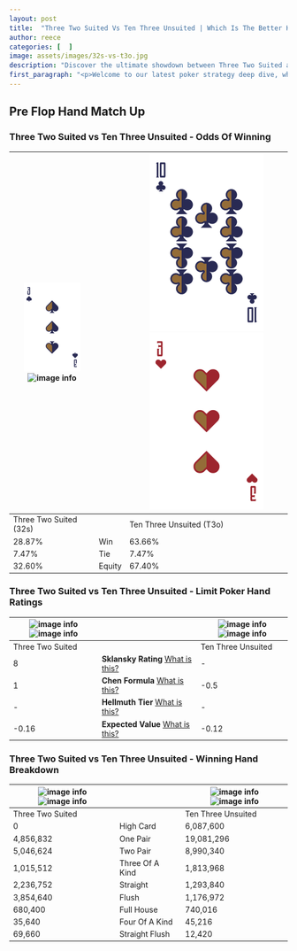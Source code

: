 ```yaml
---
layout: post
title:  "Three Two Suited Vs Ten Three Unsuited | Which Is The Better Hand In Poker? A Complete Guide"
author: reece
categories: [  ]
image: assets/images/32s-vs-t3o.jpg
description: "Discover the ultimate showdown between Three Two Suited and Ten Three Unsuited in poker! Uncover the odds, strategies, and scenarios where one hand triumphs over the other. Get ready to up your poker game with this thrilling analysis."
first_paragraph: "<p>Welcome to our latest poker strategy deep dive, where we're pitting two distinct hands against each other in a high-stakes showdown: Three Two Suited vs Ten Three Unsuited.</p><p>In the dynamic world of poker, every decision counts, and knowing which hand holds the upper hand is key to your success at the table.</p><p>In this article, we'll dissect these two hands, explore the scenarios where one dominates the other, and equip you with the knowledge to make strategic choices that can tip the odds in your favor.</p><p>Get ready to unravel the intriguing dynamics of these poker hands and elevate your game to new heights.</p>"
---
```




[comment]: # (sp0)

## Pre Flop Hand Match Up

<div class="table hand-ratings" markdown="1"> 



### Three Two Suited vs Ten Three Unsuited - Odds Of Winning


    
| ![image info](assets/images/hand1/3.png) ![image info](assets/images/hand1/2s.png) |  | ![image info](assets/images/hand2/t.png) ![image info](assets/images/hand2/3o.png) |
| -------- | -------- | -------- |
| Three Two Suited (32s) |  | Ten Three Unsuited (T3o) |
| 28.87% | Win | 63.66% |
| 7.47% | Tie | 7.47% |
| 32.60% | Equity | 67.40% |




[comment]: # (sp1)



### Three Two Suited vs Ten Three Unsuited - Limit Poker Hand Ratings


    
| ![image info](https://www.riverpairs.com/assets/images/hand1/3.png) ![image info](https://www.riverpairs.com/assets/images/hand1/2s.png) |  | ![image info](https://www.riverpairs.com/assets/images/hand2/t.png) ![image info](https://www.riverpairs.com/assets/images/hand2/3o.png) |
| -------- | -------- | -------- |
| Three Two Suited |  | Ten Three Unsuited |
| 8 | **Sklansky Rating** [What is this?](/sklansky-rating-explained) | - |
| 1 | **Chen Formula** [What is this?](/chen-formula-explained) | -0.5 |
| - | **Hellmuth Tier** [What is this?](/Hellmuth-tier-explained) | - |
| -0.16 | **Expected Value** [What is this?](/expected-value-explained) | -0.12 |




[comment]: # (sp2)



### Three Two Suited vs Ten Three Unsuited - Winning Hand Breakdown


    
| ![image info](https://www.riverpairs.com/assets/images/hand1/3.png) ![image info](https://www.riverpairs.com/assets/images/hand1/2s.png) |  | ![image info](https://www.riverpairs.com/assets/images/hand2/t.png) ![image info](https://www.riverpairs.com/assets/images/hand2/3o.png) |
| -------- | -------- | -------- |
| Three Two Suited |  | Ten Three Unsuited |
| 0 | High Card | 6,087,600 |
| 4,856,832 | One Pair | 19,081,296 |
| 5,046,624 | Two Pair | 8,990,340 |
| 1,015,512 | Three Of A Kind | 1,813,968 |
| 2,236,752 | Straight | 1,293,840 |
| 3,854,640 | Flush | 1,176,972 |
| 680,400 | Full House | 740,016 |
| 35,640 | Four Of A Kind | 45,216 |
| 69,660 | Straight Flush | 12,420 |




[comment]: # (sp3)



</div>

[comment]: # (sp4)



[comment]: # (sp5)

